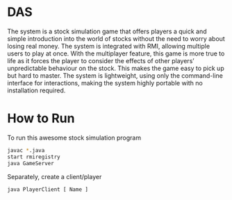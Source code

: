 # DAS
The system is a stock simulation game that offers players a quick and simple introduction into the world of stocks without the need to worry about losing real money. The system is integrated with RMI, allowing multiple users to play at once. With the multiplayer feature, this game is more true to life as it forces the player to consider the effects of other players’ unpredictable behaviour on the stock. This makes the game easy to pick up but hard to master. The system is lightweight, using only the command-line interface for interactions, making the system highly portable with no installation required.

# How to Run
To run this awesome stock simulation program
```bash
javac *.java
start rmiregistry
java GameServer
```
Separately, create a client/player
```bash
java PlayerClient [ Name ]
```
